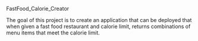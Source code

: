 FastFood_Calorie_Creator

The goal of this project is to create an application that can be deployed that when given a fast food restaurant and calorie limit, returns combinations of menu items that meet the calorie limit. 